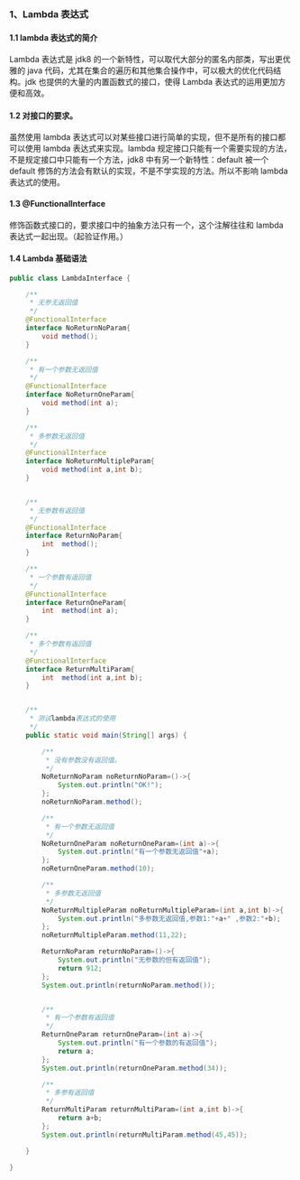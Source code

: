 ### 1、Lambda 表达式

#### 1.1 lambda 表达式的简介

Lambda 表达式是 jdk8 的一个新特性，可以取代大部分的匿名内部类，写出更优雅的 java 代码，尤其在集合的遍历和其他集合操作中，可以极大的优化代码结构。jdk 也提供的大量的内置函数式的接口，使得 Lambda 表达式的运用更加方便和高效。

#### 1.2 对接口的要求。

虽然使用 lambda 表达式可以对某些接口进行简单的实现，但不是所有的接口都可以使用 lambda 表达式来实现。lambda 规定接口只能有一个需要实现的方法，不是规定接口中只能有一个方法，jdk8 中有另一个新特性：default 被一个 default 修饰的方法会有默认的实现，不是不学实现的方法。所以不影响 lambda 表达式的使用。

#### 1.3 @Functionallnterface

修饰函数式接口的，要求接口中的抽象方法只有一个，这个注解往往和 lambda 表达式一起出现。（起验证作用。）

#### 1.4 Lambda 基础语法

```java
public class LambdaInterface {

    /**
     * 无参无返回值
     */
    @FunctionalInterface
    interface NoReturnNoParam{
        void method();
    }

    /**
     * 有一个参数无返回值
     */
    @FunctionalInterface
    interface NoReturnOneParam{
        void method(int a);
    }

    /**
     * 多参数无返回值
     */
    @FunctionalInterface
    interface NoReturnMultipleParam{
        void method(int a,int b);
    }


    /**
     * 无参数有返回值
     */
    @FunctionalInterface
    interface ReturnNoParam{
        int  method();
    }

    /**
     * 一个参数有返回值
     */
    @FunctionalInterface
    interface ReturnOneParam{
        int  method(int a);
    }

    /**
     * 多个参数有返回值
     */
    @FunctionalInterface
    interface ReturnMultiParam{
        int  method(int a,int b);
    }


    /**
     * 测试lambda表达式的使用
     */
    public static void main(String[] args) {

        /**
         * 没有参数没有返回值。
         */
        NoReturnNoParam noReturnNoParam=()->{
            System.out.println("OK!");
        };
        noReturnNoParam.method();

        /**
         * 有一个参数无返回值
         */
        NoReturnOneParam noReturnOneParam=(int a)->{
            System.out.println("有一个参数无返回值"+a);
        };
        noReturnOneParam.method(10);

        /**
         * 多参数无返回值
         */
        NoReturnMultipleParam noReturnMultipleParam=(int a,int b)->{
            System.out.println("多参数无返回值,参数1:"+a+" ,参数2:"+b);
        };
        noReturnMultipleParam.method(11,22);

        ReturnNoParam returnNoParam=()->{
            System.out.println("无参数的但有返回值");
            return 912;
        };
        System.out.println(returnNoParam.method());


        /**
         * 有一个参数有返回值
         */
        ReturnOneParam returnOneParam=(int a)->{
            System.out.println("有一个参数的有返回值");
            return a;
        };
        System.out.println(returnOneParam.method(34));

        /**
         * 多参有返回值
         */
        ReturnMultiParam returnMultiParam=(int a,int b)->{
            return a+b;
        };
        System.out.println(returnMultiParam.method(45,45));

    }
    
}
```



####  